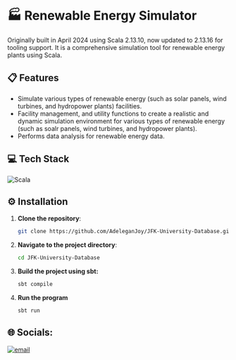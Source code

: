 # 🏭 Renewable Energy Simulator

Originally built in April 2024 using Scala 2.13.10, now updated to 2.13.16 for tooling support.
It is a comprehensive simulation tool for renewable energy plants using Scala.

## 📋 Features

- Simulate various types of renewable energy (such as solar panels, wind turbines, and hydropower plants) facilities.
- Facility management, and utility functions to create a realistic and dynamic simulation environment for various types of renewable energy (such as soalr panels, wind turbines, and hydropower plants).
- Performs data analysis for renewable energy data.

## 💻 Tech Stack  

![Scala](https://img.shields.io/badge/Scala-black?style=for-the-badge&logo=scala&logoColor=red)

## ⚙️ Installation

1. **Clone the repository**:
   ```bash
   git clone https://github.com/AdeleganJoy/JFK-University-Database.git
     ```
2. **Navigate to the project directory**:
   ```bash
   cd JFK-University-Database
     ```
3. **Build the project using sbt:**
   ```bash
   sbt compile
     ```
4. **Run the program**
   ```bash
   sbt run 
     ```

## 🌐 Socials:

[![email](https://img.shields.io/badge/Email-D14836?logo=gmail&logoColor=white)](mailto:joyadelegan1@gmail.com) 
